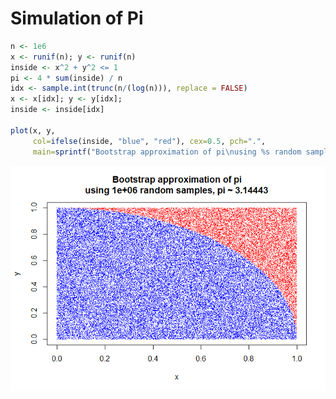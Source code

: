 # Simulation of Pi


```r
n <- 1e6
x <- runif(n); y <- runif(n)
inside <- x^2 + y^2 <= 1
pi <- 4 * sum(inside) / n
idx <- sample.int(trunc(n/(log(n))), replace = FALSE)
x <- x[idx]; y <- y[idx];
inside <- inside[idx]

plot(x, y, 
     col=ifelse(inside, "blue", "red"), cex=0.5, pch=".",  
     main=sprintf("Bootstrap approximation of pi\nusing %s random samples, pi ~ %1.5f", n, pi))
```

![](plot-simulation-of-pi_files/figure-html/simulation-pi-1.png) 
